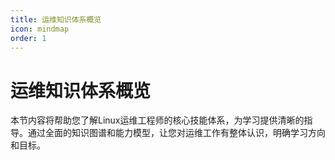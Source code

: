 ```yaml
---
title: 运维知识体系概览
icon: mindmap
order: 1
---
```


# 运维知识体系概览

本节内容将帮助您了解Linux运维工程师的核心技能体系，为学习提供清晰的指导。通过全面的知识图谱和能力模型，让您对运维工作有整体认识，明确学习方向和目标。
